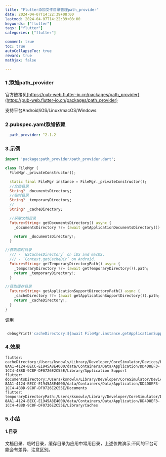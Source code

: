 ```yaml
---
title: "Flutter添加文件目录管理path_provider"
date: 2024-04-07T14:22:39+08:00
lastmod: 2024-04-07T14:22:39+08:00
keywords: ["flutter"]
tags: ["flutter"]
categories: ["flutter"]

comment: true
toc: true
autoCollapseToc: true
reward: true
mathjax: false

---
```


<!--more-->

### 1.添加path_provider

官方链接见[https://pub-web.flutter-io.cn/packages/path_provider](https://pub-web.flutter-io.cn/packages/path_provider)

支持平台Android/iOS/Linux/macOS/Windows

### 2.pubspec.yaml添加依赖

```yaml
  path_provider: ^2.1.2
```

### 3.示例

```dart
import 'package:path_provider/path_provider.dart';

class FileMgr {
  FileMgr._privateConstructor();

  static final FileMgr instance = FileMgr._privateConstructor();
  //文档目录
  String? _documentsDirectory;
  //临时目录
  String? _temporaryDirectory;
  //
  String? _cacheDirectory;

  //获取文档目录
  Future<String> getDocumentsDirectory() async {
    _documentsDirectory ??= (await getApplicationDocumentsDirectory()).path;

    return _documentsDirectory!;
  }

//获取临时目录
  /// - `NSCachesDirectory` on iOS and macOS.
  /// - `Context.getCacheDir` on Android.
  Future<String> getTemporaryDirectoryPath() async {
    _temporaryDirectory ??= (await getTemporaryDirectory()).path;
    return _temporaryDirectory!;
  }

//获取缓存目录
  Future<String> getApplicationSupportDirectoryPath() async {
    _cacheDirectory ??= (await getApplicationSupportDirectory()).path;
    return _cacheDirectory!;
  }
}

```

调用

```dart

 debugPrint('cacheDirectory:${await FileMgr.instance.getApplicationSupportDirectoryPath()}\n documentsDirectory:${await FileMgr.instance.getDocumentsDirectory()} \n temporaryDirectoryPath:${await FileMgr.instance.getTemporaryDirectoryPath()}');


```

### 4.效果

```shell
flutter: cacheDirectory:/Users/ksnowlv/Library/Developer/CoreSimulator/Devices/F35779E0-8AA1-4124-BECC-E1945A8E4000/data/Containers/Data/Application/DD4D8EF3-1CC4-4B8D-9C8F-DF0726E2C55E/Library/Application Support
flutter:  documentsDirectory:/Users/ksnowlv/Library/Developer/CoreSimulator/Devices/F35779E0-8AA1-4124-BECC-E1945A8E4000/data/Containers/Data/Application/DD4D8EF3-1CC4-4B8D-9C8F-DF0726E2C55E/Documents
flutter:  temporaryDirectoryPath:/Users/ksnowlv/Library/Developer/CoreSimulator/Devices/F35779E0-8AA1-4124-BECC-E1945A8E4000/data/Containers/Data/Application/DD4D8EF3-1CC4-4B8D-9C8F-DF0726E2C55E/Library/Caches

```

### 5.小结

#### 1.目录
文档目录、临时目录，缓存目录为应用中常用目录，上述仅做演示;不同的平台可能会有差异，注意区别。



